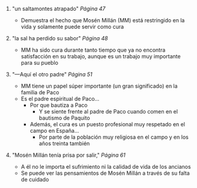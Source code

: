 1. "un saltamontes atrapado" *Página 47*
    - Demuestra el hecho que Mosén Millán (MM) está restringido en la vida y solamente puede servir como cura

1. "la sal ha perdido su sabor" *Página 48*
    - MM ha sido cura durante tanto tiempo que ya no encontra satisfacción en su trabajo, aunque es un trabajo muy importante para su pueblo

1. "—Aquí el otro padre" *Página 51*
    - MM tiene un papel súper importante (un gran significado) en la familia de Paco
    - Es el padre espiritual de Paco...
        - Por que bautiza a Paco
            - Y se siente frente al padre de Paco cuando comen en el bautismo de Paquito
        - Además, el cura es un puesto profesional muy respetado en el campo en España...
            - Por parte de la población muy religiosa en el campo y en los años treinta también

1. "Mosén Millán tenía prisa por salir," *Página 61*
    - A él no le importa el sufrimiento ni la calidad de vida de los ancianos
    - Se puede ver las pensamientos de Mosén Millán a través de su falta de cuidado
